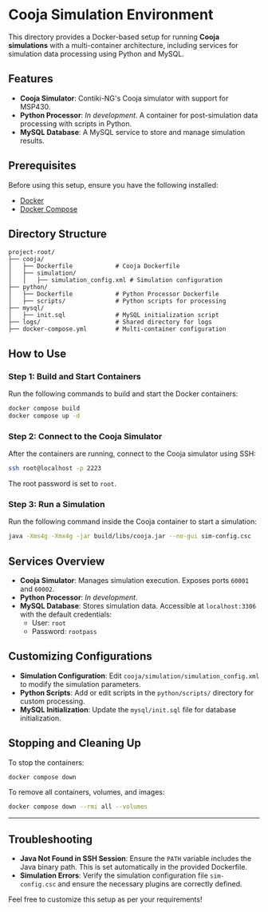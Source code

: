 # Cooja Simulation Environment

This directory provides a Docker-based setup for running **Cooja simulations** with a multi-container architecture, including services for simulation data processing using Python and MySQL.

## Features

- **Cooja Simulator**: Contiki-NG's Cooja simulator with support for MSP430.
- **Python Processor**: *In development*. A container for post-simulation data processing with scripts in Python.
- **MySQL Database**: A MySQL service to store and manage simulation results.

## Prerequisites

Before using this setup, ensure you have the following installed:

- [Docker](https://www.docker.com/)
- [Docker Compose](https://docs.docker.com/compose/)

## Directory Structure

```
project-root/
├── cooja/
│   ├── Dockerfile            # Cooja Dockerfile
│   ├── simulation/
│   │   ├── simulation_config.xml # Simulation configuration
├── python/
│   ├── Dockerfile            # Python Processor Dockerfile
│   ├── scripts/              # Python scripts for processing
├── mysql/
│   ├── init.sql              # MySQL initialization script
├── logs/                     # Shared directory for logs
├── docker-compose.yml        # Multi-container configuration
```

## How to Use

### Step 1: Build and Start Containers
Run the following commands to build and start the Docker containers:

```bash
docker compose build
docker compose up -d
```

### Step 2: Connect to the Cooja Simulator
After the containers are running, connect to the Cooja simulator using SSH:

```bash
ssh root@localhost -p 2223
```

The root password is set to `root`.

### Step 3: Run a Simulation
Run the following command inside the Cooja container to start a simulation:

```bash
java -Xms4g -Xmx4g -jar build/libs/cooja.jar --no-gui sim-config.csc
```

## Services Overview

- **Cooja Simulator**: Manages simulation execution. Exposes ports `60001` and `60002`.
- **Python Processor**: *In development*.
- **MySQL Database**: Stores simulation data. Accessible at `localhost:3306` with the default credentials:
  - User: `root`
  - Password: `rootpass`

## Customizing Configurations

- **Simulation Configuration**: Edit `cooja/simulation/simulation_config.xml` to modify the simulation parameters.
- **Python Scripts**: Add or edit scripts in the `python/scripts/` directory for custom processing.
- **MySQL Initialization**: Update the `mysql/init.sql` file for database initialization.

## Stopping and Cleaning Up

To stop the containers:

```bash
docker compose down
```

To remove all containers, volumes, and images:

```bash
docker compose down --rmi all --volumes
```

---

## Troubleshooting

- **Java Not Found in SSH Session**: Ensure the `PATH` variable includes the Java binary path. This is set automatically in the provided Dockerfile.
- **Simulation Errors**: Verify the simulation configuration file `sim-config.csc` and ensure the necessary plugins are correctly defined.

Feel free to customize this setup as per your requirements!